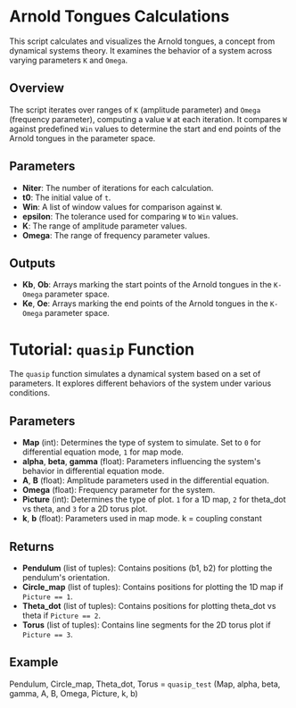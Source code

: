 # Arnold Tongues Calculations

This script calculates and visualizes the Arnold tongues, a concept from dynamical systems theory. It examines the behavior of a system across varying parameters `K` and `Omega`.

## Overview

The script iterates over ranges of `K` (amplitude parameter) and `Omega` (frequency parameter), computing a value `W` at each iteration. It compares `W` against predefined `Win` values to determine the start and end points of the Arnold tongues in the parameter space.

## Parameters

- **Niter**: The number of iterations for each calculation.
- **t0**: The initial value of `t`.
- **Win**: A list of window values for comparison against `W`.
- **epsilon**: The tolerance used for comparing `W` to `Win` values.
- **K**: The range of amplitude parameter values.
- **Omega**: The range of frequency parameter values.

## Outputs

- **Kb**, **Ob**: Arrays marking the start points of the Arnold tongues in the `K-Omega` parameter space.
- **Ke**, **Oe**: Arrays marking the end points of the Arnold tongues in the `K-Omega` parameter space.

# Tutorial: `quasip` Function

The `quasip` function simulates a dynamical system based on a set of parameters. It explores different behaviors of the system under various conditions.

## Parameters

- **Map** (int): Determines the type of system to simulate. Set to `0` for differential equation mode, `1` for map mode.
- **alpha**, **beta**, **gamma** (float): Parameters influencing the system's behavior in differential equation mode.
- **A**, **B** (float): Amplitude parameters used in the differential equation.
- **Omega** (float): Frequency parameter for the system.
- **Picture** (int): Determines the type of plot. `1` for a 1D map, `2` for theta_dot vs theta, and `3` for a 2D torus plot.
- **k**, **b** (float): Parameters used in map mode. k = coupling constant   

## Returns

- **Pendulum** (list of tuples): Contains positions (b1, b2) for plotting the pendulum's orientation.
- **Circle_map** (list of tuples): Contains positions for plotting the 1D map if `Picture == 1`.
- **Theta_dot** (list of tuples): Contains positions for plotting theta_dot vs theta if `Picture == 2`.
- **Torus** (list of tuples): Contains line segments for the 2D torus plot if `Picture == 3`.


## Example
Pendulum, Circle_map, Theta_dot, Torus = `quasip_test` (Map, alpha, beta, gamma, A, B, Omega, Picture, k, b)
